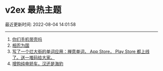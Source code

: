 # v2ex 最热主题

最近更新时间: 2022-08-04 14:01:58

--- 
1. [你们手机带壳吗](https://www.v2ex.com/t/870547) 
2. [相忍为国](https://www.v2ex.com/t/870554) 
3. [写了一个烂大街的单词应用：禅意单词， App Store， Play Store 都上线了。送一堆码给大家。](https://www.v2ex.com/t/870540) 
4. [增购纯电轿车，汉还是海豹](https://www.v2ex.com/t/870542) 

